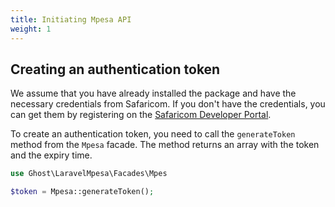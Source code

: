 ```yaml
---
title: Initiating Mpesa API
weight: 1
---
```


## Creating an authentication token

We assume that you have already installed the package and have the necessary credentials from Safaricom. If you don't have the credentials, you can get them by registering on the [Safaricom Developer Portal](https://developer.safaricom.co.ke/).

To create an authentication token, you need to call the `generateToken` method from the `Mpesa` facade. The method returns an array with the token and the expiry time.

```php
use Ghost\LaravelMpesa\Facades\Mpes

$token = Mpesa::generateToken();
```

